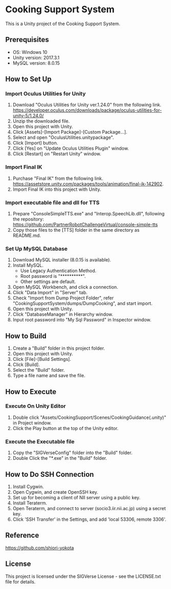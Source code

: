 # Cooking Support System

This is a Unity project of the Cooking Support System.

## Prerequisites

- OS: Windows 10
- Unity version: 2017.3.1
- MySQL version: 8.0.15


## How to Set Up

### Import Oculus Utilities for Unity

1. Download "Oculus Utilities for Unity ver.1.24.0" from the following link.  
https://developer.oculus.com/downloads/package/oculus-utilities-for-unity-5/1.24.0/
2. Unzip the downloaded file.
3. Open this project with Unity.
4. Click [Assets]-[Import Package]-[Custom Package...].
5. Select and open "OculusUtilities.unitypackage".
6. Click [Import] button.
7. Click [Yes] on "Update Oculus Utilities Plugin" window.
8. Click [Restart] on "Restart Unity" window.


### Import Final IK

1. Purchase "Final IK" from the following link.  
https://assetstore.unity.com/packages/tools/animation/final-ik-142902. 
2. Import Final IK into this project with Unity.


### Import executable file and dll for TTS
1. Prepare "ConsoleSimpleTTS.exe" and "Interop.SpeechLib.dll", following the repository: https://github.com/PartnerRobotChallengeVirtual/console-simple-tts
2. Copy those files to the [TTS] folder in the same directory as README.md.


### Set Up MySQL Database

1. Download MySQL installer (8.0.15 is available).
2. Install MySQL.
	- Use Legacy Authentication Method.
	- Root password is "**********".
	- Other settings are default.
3. Open MySQL Workbench, and click a connection.
4. Click "Data Import" in "Server" tab.
5. Check "Import from Dump Project Folder", refer "CookingSupportSystem/dumps/DumpCooking", and start import.
6. Open this project with Unity.
7. Click "DatabaseManager" in Hierarchy window.
8. Input root password into "My Sql Password" in Inspector window.


## How to Build

1. Create a "Build" folder in this project folder.
2. Open this project with Unity.
3. Click [File]-[Build Settings].
4. Click [Build].
5. Select the "Build" folder.
6. Type a file name and save the file.  


## How to Execute

### Execute On Unity Editor
1. Double click "Assets/CookingSupport/Scenes/CookingGuidance(.unity)" in Project window.
2. Click the Play button at the top of the Unity editor.  

### Execute the Executable file
1. Copy the "SIGVerseConfig" folder into the "Build" folder.
2. Double Click the "*.exe" in the "Build" folder.


## How to Do SSH Connection
1. Install Cygwin.
2. Open Cygwin, and create OpenSSH key.
3. Set up for becoming a client of NII server using a public key.
4. Install Teraterm.
5. Open Teraterm, and connect to server (socio3.iir.nii.ac.jp) using a secret key.
6. Click 'SSH Transfer' in the Settings, and add 'local 53306, remote 3306'.


## Reference

https://github.com/shiori-yokota

## License

This project is licensed under the SIGVerse License - see the LICENSE.txt file for details.